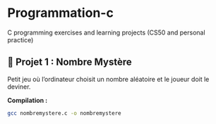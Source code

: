 # Programmation-c
C programming exercises and learning projects (CS50 and personal practice)


## 🎲 Projet 1 : Nombre Mystère
Petit jeu où l’ordinateur choisit un nombre aléatoire et le joueur doit le deviner.

**Compilation :**
```bash
gcc nombremystere.c -o nombremystere

